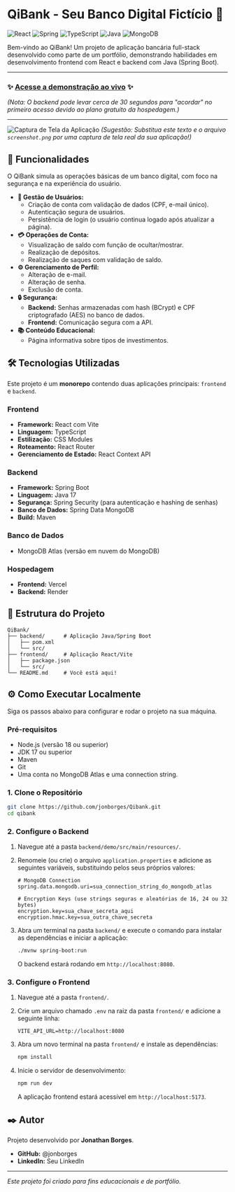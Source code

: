 # QiBank - Seu Banco Digital Fictício 🏦

![React](https://img.shields.io/badge/React-20232A?style=for-the-badge&logo=react&logoColor=61DAFB)
![Spring](https://img.shields.io/badge/Spring-6DB33F?style=for-the-badge&logo=spring&logoColor=white)
![TypeScript](https://img.shields.io/badge/TypeScript-007ACC?style=for-the-badge&logo=typescript&logoColor=white)
![Java](https://img.shields.io/badge/Java-ED8B00?style=for-the-badge&logo=openjdk&logoColor=white)
![MongoDB](https://img.shields.io/badge/MongoDB-4EA94B?style=for-the-badge&logo=mongodb&logoColor=white)

Bem-vindo ao QiBank! Um projeto de aplicação bancária full-stack desenvolvido como parte de um portfólio, demonstrando habilidades em desenvolvimento frontend com React e backend com Java (Spring Boot).

---

### ✨ [Acesse a demonstração ao vivo](https://qibank.vercel.app/) ✨
*(Nota: O backend pode levar cerca de 30 segundos para "acordar" no primeiro acesso devido ao plano gratuito da hospedagem.)*

---

![Captura de Tela da Aplicação](./screenshot.png)
*(Sugestão: Substitua este texto e o arquivo `screenshot.png` por uma captura de tela real da sua aplicação!)*

## 🚀 Funcionalidades

O QiBank simula as operações básicas de um banco digital, com foco na segurança e na experiência do usuário.

*   **👤 Gestão de Usuários:**
    *   Criação de conta com validação de dados (CPF, e-mail único).
    *   Autenticação segura de usuários.
    *   Persistência de login (o usuário continua logado após atualizar a página).
*   **💳 Operações de Conta:**
    *   Visualização de saldo com função de ocultar/mostrar.
    *   Realização de depósitos.
    *   Realização de saques com validação de saldo.
*   **⚙️ Gerenciamento de Perfil:**
    *   Alteração de e-mail.
    *   Alteração de senha.
    *   Exclusão de conta.
*   **🔒 Segurança:**
    *   **Backend:** Senhas armazenadas com hash (BCrypt) e CPF criptografado (AES) no banco de dados.
    *   **Frontend:** Comunicação segura com a API.
*   **📚 Conteúdo Educacional:**
    *   Página informativa sobre tipos de investimentos.

## 🛠️ Tecnologias Utilizadas

Este projeto é um **monorepo** contendo duas aplicações principais: `frontend` e `backend`.

### Frontend

*   **Framework:** React com Vite
*   **Linguagem:** TypeScript
*   **Estilização:** CSS Modules
*   **Roteamento:** React Router
*   **Gerenciamento de Estado:** React Context API

### Backend

*   **Framework:** Spring Boot
*   **Linguagem:** Java 17
*   **Segurança:** Spring Security (para autenticação e hashing de senhas)
*   **Banco de Dados:** Spring Data MongoDB
*   **Build:** Maven

### Banco de Dados

*   MongoDB Atlas (versão em nuvem do MongoDB)

### Hospedagem

*   **Frontend:** Vercel
*   **Backend:** Render

## 📂 Estrutura do Projeto

```
QiBank/
├── backend/      # Aplicação Java/Spring Boot
│   ├── pom.xml
│   └── src/
├── frontend/     # Aplicação React/Vite
│   ├── package.json
│   └── src/
└── README.md     # Você está aqui!
```

## ⚙️ Como Executar Localmente

Siga os passos abaixo para configurar e rodar o projeto na sua máquina.

### Pré-requisitos

*   Node.js (versão 18 ou superior)
*   JDK 17 ou superior
*   Maven
*   Git
*   Uma conta no MongoDB Atlas e uma connection string.

### 1. Clone o Repositório

```bash
git clone https://github.com/jonborges/Qibank.git
cd qibank
```

### 2. Configure o Backend

1.  Navegue até a pasta `backend/demo/src/main/resources/`.
2.  Renomeie (ou crie) o arquivo `application.properties` e adicione as seguintes variáveis, substituindo pelos seus próprios valores:

    ```properties
    # MongoDB Connection
    spring.data.mongodb.uri=sua_connection_string_do_mongodb_atlas

    # Encryption Keys (use strings seguras e aleatórias de 16, 24 ou 32 bytes)
    encryption.key=sua_chave_secreta_aqui
    encryption.hmac.key=sua_outra_chave_secreta
    ```

3.  Abra um terminal na pasta `backend/` e execute o comando para instalar as dependências e iniciar a aplicação:

    ```bash
    ./mvnw spring-boot:run
    ```

    O backend estará rodando em `http://localhost:8080`.

### 3. Configure o Frontend

1.  Navegue até a pasta `frontend/`.
2.  Crie um arquivo chamado `.env` na raiz da pasta `frontend/` e adicione a seguinte linha:

    ```
    VITE_API_URL=http://localhost:8080
    ```

3.  Abra um novo terminal na pasta `frontend/` e instale as dependências:

    ```bash
    npm install
    ```

4.  Inicie o servidor de desenvolvimento:

    ```bash
    npm run dev
    ```

    A aplicação frontend estará acessível em `http://localhost:5173`.

## ✒️ Autor

Projeto desenvolvido por **Jonathan Borges**.

*   **GitHub:** @jonborges
*   **LinkedIn:** Seu LinkedIn

---

*Este projeto foi criado para fins educacionais e de portfólio.*